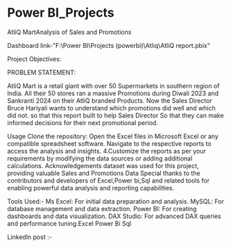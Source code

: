 # Power BI_Projects
AtliQ MartAnalysis of Sales and Promotions

Dashboard link-"F:\Power BI\Projects (powerbi)\Atliq\AtliQ report.pbix"

Project Objectives:

PROBLEM STATEMENT:

AtliQ Mart is a retail giant with over 50 Supermarkets in southern region of India.
All their 50 stores ran a massive Promotions during Diwali 2023 and Sankranti 2024 on their AtliQ branded Products.
Now the Sales Director Bruce Hariyali wants to understand which promotions did well and which did not.
so that this report built to help Sales Director So that they can make informed decisions for their next promotional period.

Usage
Clone the repository:
Open the Excel files in Microsoft Excel or any compatible spreadsheet software.
Navigate to the respective reports to access the analysis and insights. 4.Customize the reports as per your requirements by modifying the data sources or adding additional calculations.
Acknowledgements
dataset was used for this project, providing valuable Sales and Promotions Data Special thanks to the contributors and developers of Excel,Power bi,Sql and related tools for enabling powerful data analysis and reporting capabilities.

Tools Used:-
Ms Excel: For initial data preparation and analysis.
MySQL: For database management and data extraction.
Power BI: For creating dashboards and data visualization.
DAX Studio: For advanced DAX queries and performance tuning.Excel Power Bi Sql

Linkedln post :-
